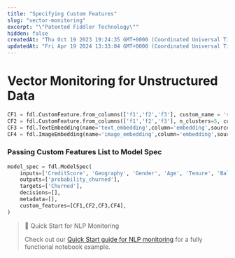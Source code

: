 ```yaml
---
title: "Specifying Custom Features"
slug: "vector-monitoring"
excerpt: "\"Patented Fiddler Technology\""
hidden: false
createdAt: "Thu Oct 19 2023 19:24:35 GMT+0000 (Coordinated Universal Time)"
updatedAt: "Fri Apr 19 2024 13:33:04 GMT+0000 (Coordinated Universal Time)"
---
```

# Vector Monitoring for Unstructured Data

```python
CF1 = fdl.CustomFeature.from_columns(['f1','f2','f3'], custom_name = 'vector1')
CF2 = fdl.CustomFeature.from_columns(['f1','f2','f3'], n_clusters=5, custom_name = 'vector2')
CF3 = fdl.TextEmbedding(name='text_embedding',column='embedding',source_column='text')
CF4 = fdl.ImageEmbedding(name='image_embedding',column='embedding',source_column='image_url')
```

### Passing Custom Features List to Model Spec

```python
model_spec = fdl.ModelSpec(
    inputs=['CreditScore', 'Geography', 'Gender', 'Age', 'Tenure', 'Balance'],
    outputs=['probability_churned'],
    targets=['Churned'],
    decisions=[],
    metadata=[],
    custom_features=[CF1,CF2,CF3,CF4],
)
```

> 📘 Quick Start for NLP Monitoring
> 
> Check out our [Quick Start guide for NLP monitoring](../QuickStart_Notebooks/simple-nlp-monitoring-quick-start.md) for a fully functional notebook example.
